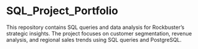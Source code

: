 # SQL_Project_Portfolio
This repository contains SQL queries and data analysis for Rockbuster’s strategic insights. The project focuses on customer segmentation, revenue analysis, and regional sales trends using SQL queries and PostgreSQL.
